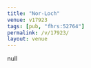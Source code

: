 ```yaml
---
title: "Nor-Loch"
venue: v17923
tags: [pub, "fhrs:52764"]
permalink: /v/17923/
layout: venue
---
```

null